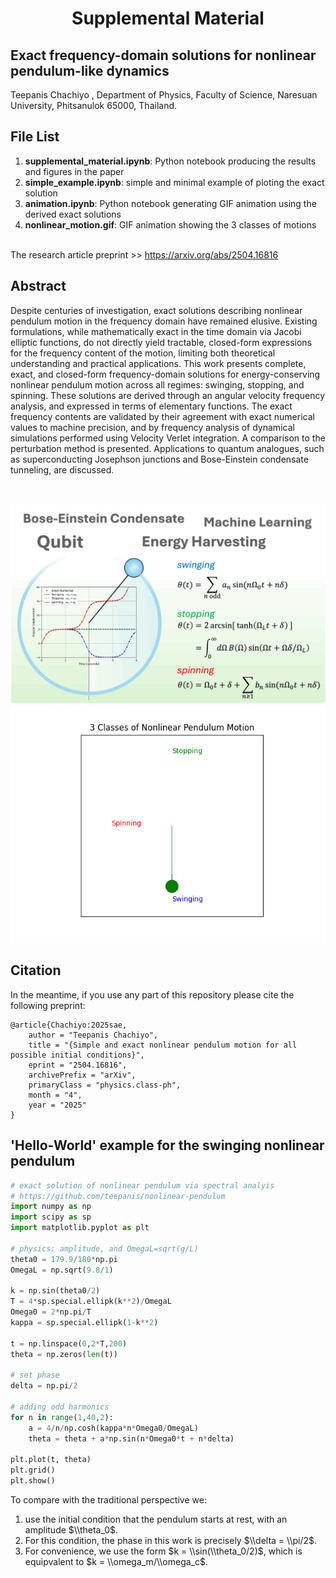 <h1 align="center">Supplemental Material</h1>
<h2 aligne="center">Exact frequency-domain solutions for nonlinear pendulum-like dynamics</h2>
Teepanis Chachiyo <teepanisc@nu.ac.th>, Department of Physics, Faculty of Science, Naresuan University, Phitsanulok 65000, Thailand.


## File List
1. **supplemental_material.ipynb**: Python notebook producing the results and figures in the paper
2. **simple_example.ipynb**: simple and minimal example of ploting the exact solution 
3. **animation.ipynb**: Python notebook generating GIF animation using the derived exact solutions
4. **nonlinear_motion.gif**: GIF animation showing the 3 classes of motions

<br>
The research article preprint >> <a href="https://arxiv.org/abs/2504.16816">https://arxiv.org/abs/2504.16816</a>

## Abstract
Despite centuries of investigation, exact solutions describing nonlinear pendulum motion in the frequency domain have remained elusive. Existing formulations, while mathematically exact in the time domain via Jacobi elliptic functions, do not directly yield tractable, closed-form expressions for the frequency content of the motion, limiting both theoretical understanding and practical applications. This work presents complete, exact, and closed-form frequency-domain solutions for energy-conserving nonlinear pendulum motion across all regimes: swinging, stopping, and spinning. These solutions are derived through an angular velocity frequency analysis, and expressed in terms of elementary functions. The exact frequency contents are validated by their agreement with exact numerical values to machine precision, and by frequency analysis of dynamical simulations performed using Velocity Verlet integration. A comparison to the perturbation method is presented. Applications to quantum analogues, such as superconducting Josephson junctions and Bose-Einstein condensate tunneling, are discussed.

<br>
<br>
<center><img src="graphical_abstract.gif" width="540"  alt="Pendulum Motion"></center>
<center><img src="nonlinear_motion.gif" width="540"  alt="3 Classes of Nonlinear Pedulum Motion"></center>

## Citation

In the meantime, if you use any part of this repository please cite the following preprint:

```
@article{Chachiyo:2025sae,
    author = "Teepanis Chachiyo",
    title = "{Simple and exact nonlinear pendulum motion for all possible initial conditions}",
    eprint = "2504.16816",
    archivePrefix = "arXiv",
    primaryClass = "physics.class-ph",
    month = "4",
    year = "2025"
}
```

## 'Hello-World' example for the swinging nonlinear pendulum

```python
# exact solution of nonlinear pendulum via spectral analyis
# https://github.com/teepanis/nonlinear-pendulum
import numpy as np
import scipy as sp
import matplotlib.pyplot as plt

# physics: amplitude, and OmegaL=sqrt(g/L)
theta0 = 179.9/180*np.pi
OmegaL = np.sqrt(9.8/1)

k = np.sin(theta0/2)
T = 4*sp.special.ellipk(k**2)/OmegaL
Omega0 = 2*np.pi/T
kappa = sp.special.ellipk(1-k**2)

t = np.linspace(0,2*T,200)
theta = np.zeros(len(t)) 

# set phase
delta = np.pi/2

# adding odd harmonics 
for n in range(1,40,2):
    a = 4/n/np.cosh(kappa*n*Omega0/OmegaL)
    theta = theta + a*np.sin(n*Omega0*t + n*delta)

plt.plot(t, theta)
plt.grid()
plt.show()
```

To compare with the traditional perspective we:
1. use the initial condition that the pendulum starts at rest, with an amplitude $\\theta_0$.
2. For this condition, the phase in this work is precisely $\\delta = \\pi/2$.
3. For convenience, we use the form $k = \\sin(\\theta_0/2)$, which is equipvalent to $k = \\omega_m/\\omega_c$.
